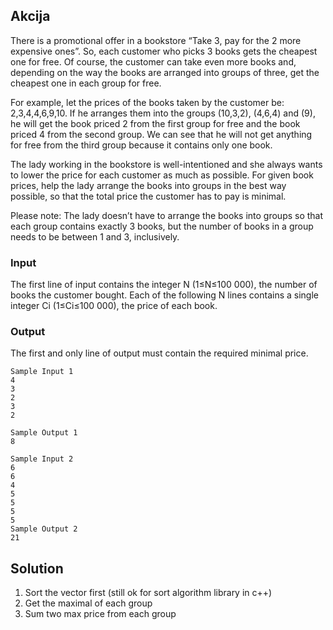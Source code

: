 ## Akcija
There is a promotional offer in a bookstore “Take 3, pay for the 2 more expensive ones”. So, each customer who picks 3 books gets the cheapest one for free. Of course, the customer can take even more books and, depending on the way the books are arranged into groups of three, get the cheapest one in each group for free.

For example, let the prices of the books taken by the customer be: 2,3,4,4,6,9,10. If he arranges them into the groups (10,3,2), (4,6,4) and (9), he will get the book priced 2 from the first group for free and the book priced 4 from the second group. We can see that he will not get anything for free from the third group because it contains only one book.

The lady working in the bookstore is well-intentioned and she always wants to lower the price for each customer as much as possible. For given book prices, help the lady arrange the books into groups in the best way possible, so that the total price the customer has to pay is minimal.

Please note: The lady doesn’t have to arrange the books into groups so that each group contains exactly 3 books, but the number of books in a group needs to be between 1 and 3, inclusively.

### Input
The first line of input contains the integer N (1≤N≤100 000), the number of books the customer bought. Each of the following N lines contains a single integer Ci (1≤Ci≤100 000), the price of each book.

### Output
The first and only line of output must contain the required minimal price.
```
Sample Input 1
4
3
2
3
2

Sample Output 1
8

Sample Input 2	
6
6
4
5
5
5
5
Sample Output 2
21
```

## Solution
1. Sort the vector first (still ok for sort algorithm library in c++)
2. Get the maximal of each group
3. Sum two max price from each group